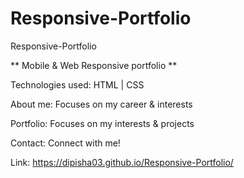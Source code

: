 # Responsive-Portfolio
Responsive-Portfolio 

** Mobile & Web Responsive portfolio **

Technologies used: HTML | CSS 

About me: 
Focuses on my career & interests 

Portfolio: 
Focuses on my interests & projects 

Contact: 
Connect with me!

Link:
https://dipisha03.github.io/Responsive-Portfolio/


